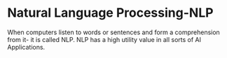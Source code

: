 # Natural Language Processing-NLP
 When computers listen to words or sentences and form a comprehension from it- it is called NLP. NLP has a high utility value in all sorts of AI Applications.  

